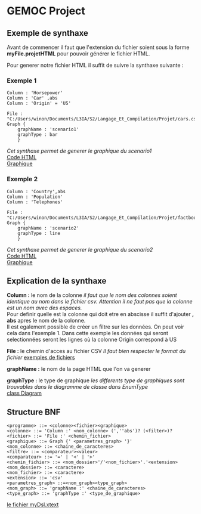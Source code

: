 # GEMOC Project

## Exemple de synthaxe

Avant de commencer il faut que l'extension du fichier soient sous la forme **myFile.projetHTML** pour pouvoir générer le fichier HTML.

Pour generer notre fichier HTML il suffit de suivre la synthaxe suivante :



### Exemple 1
```
Column : 'Horsepower'
Column : 'Car' ,abs
Column : 'Origin' = 'US'

File : "C:/Users/winon/Documents/L3IA/S2/Langage_Et_Compilation/Projet/cars.csv"
Graph {
	graphName : 'scenario1'
	graphType : bar
	}
  ```
*Cet synthaxe permet de generer le graphique du scenario1*  
[Code HTML](scenario1.html)  
[Graphique](pictures/scenario1.png)
### Exemple 2
```
Column : 'Country',abs
Column : 'Population'
Column : 'Telephones'

File : "C:/Users/winon/Documents/L3IA/S2/Langage_Et_Compilation/Projet/factbook.csv"
Graph {
	graphName : 'scenario2'
	graphType : line
	}
```
*Cet synthaxe permet de generer le graphique du scenario2*  
[Code HTML](scenario2.html)  
[Graphique](pictures/scenario2.png)

## Explication de la synthaxe

**Column :** le nom de la colonne *il faut que le nom des colonnes soient identique au nom dans le fichier csv. Attention il ne faut pas que la colonne est un nom avec des espaces.*  
Pour definir quelle est la colonne qui doit etre en abscisse il suffit d'ajouter **, abs** apres le nom de la colonne.  
Il est egalement possible de créer un filtre sur les données. On peut voir cela dans l'exemple 1. Dans cette exemple les données qui seront selectionnées seront les lignes où la colonne Origin correspond à US

**File :** le chemin d'acces au fichier CSV *Il faut bien respecter le format du fichier*
[exemples de fichiers](files/)

**graphName :** le nom de la page HTML que l'on va generer

**graphType :** le type de graphique *les differents type de graphiques sont trouvables dans le diagramme de classe dans EnumType*  
[class Diagram](pictures/classDiag.png)

## Structure BNF
```
<programme> ::= <colonne><fichier><graphique>
<colonne> ::= 'Column :' <nom_colonne> (',''abs')? (<filter>)?
<fichier> ::= 'File :' <chemin_fichier>
<graphique> ::= Graph {' <parametres_graph> '}'
<nom_colonne> ::= <chaine_de_caracteres>
<filtre> ::= <comparateur><valeur>
<comparateur> ::= '=' | '<' | '>'
<chemin_fichier> ::= <nom_dossier>'/'<nom_fichier>'.'<extension>
<nom_dossier> ::= <caractere>
<nom_fichier> ::= <caractere>
<extension> ::= 'csv'
<parametres_graph> ::=<nom_graph><type_graph>
<nom_graph> ::= 'graphName :' <chaine_de_caracteres>
<type_graph> ::= 'graphType :' <type_de_graphique>
```
[le fichier myDsl.xtext](l3IAProjectHTML/src/l3IAProjectHTML/MyDsl.xtext)
